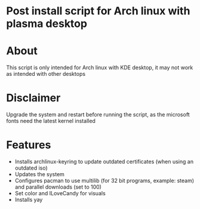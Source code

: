 # Post install script for Arch linux with plasma desktop

# About
This script is only intended for Arch linux with KDE desktop, it may not work as intended with other desktops

# Disclaimer
Upgrade the system and restart before running the script, as the microsoft fonts need the latest kernel installed

# Features
* Installs archlinux-keyring to update outdated certificates (when using an outdated iso)
* Updates the system
* Configures pacman to use multilib (for 32 bit programs, example: steam) and parallel downloads (set to 100)
* Set color and ILoveCandy for visuals
* Installs yay